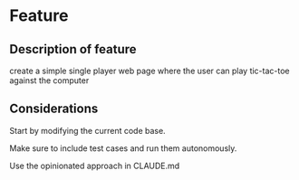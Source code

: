 # Feature

## Description of feature

create a simple single player web page where the user can play tic-tac-toe against the computer

## Considerations

Start by modifying the current code base.

Make sure to include test cases and run them autonomously.

Use the opinionated approach in CLAUDE.md
